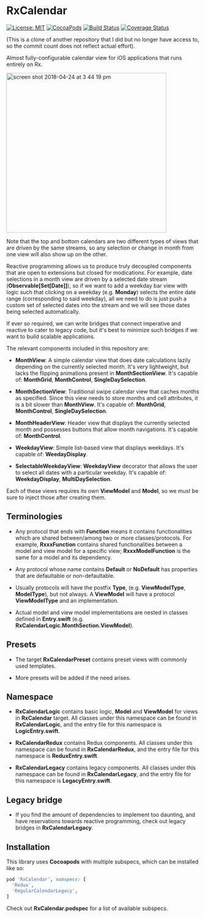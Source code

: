 # RxCalendar

[![License: MIT](https://img.shields.io/badge/License-MIT-yellow.svg)](https://opensource.org/licenses/MIT)
[![CocoaPods](https://img.shields.io/cocoapods/v/RxCalendar.svg)](https://cocoapods.org/pods/RxCalendar)
[![Build Status](https://travis-ci.org/protoman92/RxCalendar-Swift.svg?branch=master)](https://travis-ci.org/protoman92/RxCalendar-Swift)
[![Coverage Status](https://coveralls.io/repos/github/protoman92/RxCalendar-Swift/badge.svg?branch=master&dummy=false)](https://coveralls.io/github/protoman92/RxCalendar-Swift?branch=master&dummy=false)

(This is a clone of another repository that I did but no longer have access to, so the commit count does not reflect actual effort).

Almost fully-configurable calendar view for iOS applications that runs entirely on Rx.

<img width="418" alt="screen shot 2018-04-24 at 3 44 19 pm" src="https://user-images.githubusercontent.com/12141908/39176228-851bc97e-47d6-11e8-9ac0-6b65e8ca6d14.png">

Note that the top and bottom calendars are two different types of views that are driven by the same streams, so any selection or change in month from one view will also show up on the other.

Reactive programming allows us to produce truly decoupled components that are open to extensions but closed for modications. For example, date selections in a month view are driven by a selected date stream (**Observable[Set[Date]]**), so if we want to add a weekday bar view with logic such that clicking on a weekday (e.g. **Monday**) selects the entire date range (corresponding to said weekday), all we need to do is just push a custom set of selected dates into the stream and we will see those dates being selected automatically.

If ever so required, we can write bridges that connect imperative and reactive to cater to legacy code, but it's best to minimize such bridges if we want to build scalable applications.

The relevant components included in this repository are:

- **MonthView**: A simple calendar view that does date calculations lazily depending on the currently selected month. It's very lightweight, but lacks the flipping animations present in **MonthSectionView**. It's capable of: **MonthGrid**, **MonthControl**, **SingleDaySelection**.

- **MonthSectionView**: Traditional swipe calendar view that caches months as specified. Since this view needs to store months and cell attributes, it is a bit slower than **MonthView**. It's capable of: **MonthGrid**, **MonthControl**, **SingleDaySelection**.

- **MonthHeaderView**: Header view that displays the currently selected month and possesses buttons that allow month navigations. It's capable of: **MonthControl**.

- **WeekdayView**: Simple list-based view that displays weekdays. It's capable of: **WeedayDisplay**.

- **SelectableWeekdayView**: **WeekdayView** decorator that allows the user to select all dates with a particular weekday. It's capable of: **WeekdayDisplay**, **MultiDaySelection**. 

Each of these views requires its own **ViewModel** and **Model**, so we must be sure to inject those after creating them.

## Terminologies

- Any protocol that ends with **Function** means it contains functionalities which are shared between/among two or more classes/protocols. For example, **RxxxFunction** contains shared functionalities between a model and view model for a specific view; **RxxxModelFunction** is the same for a model and its dependency.

- Any protocol whose name contains **Default** or **NoDefault** has properties that are defaultable or non-defaultable.

- Usually protocols will have the postfix **Type**, (e.g. **ViewModelType**, **ModelType**), but not always. A **ViewModel** will have a protocol **ViewModelType** and an implementation.

- Actual model and view model implementations are nested in classes defined in **Entry.swift** (e.g. **RxCalendarLogic.MonthSection.ViewModel**).

## Presets

- The target **RxCalendarPreset** contains preset views with commonly used templates.

- More presets will be added if the need arises.

## Namespace

- **RxCalendarLogic** contains basic logic, **Model** and **ViewModel** for views in **RxCalendar** target. All classes under this namespace can be found in **RxCalendarLogic**, and the entry file for this namespace is **LogicEntry.swift**.

- **RxCalendarRedux** contains Redux components. All classes under this namespace can be found in **RxCalendarRedux**, and the entry file for this namespace is **ReduxEntry.swift**.

- **RxCalendarLegacy** contains legacy components. All classes under this namespace can be found in **RxCalendarLegacy**, and the entry file for this namespace is **LegacyEntry.swift**.

## Legacy bridge

- If you find the amount of dependencies to implement too daunting, and have reservations towards reactive programming, check out legacy bridges in **RxCalendarLegacy**.

## Installation

This library uses **Cocoapods** with multiple subspecs, which can be installed like so:

```ruby
pod 'RxCalendar', subspecs: [
  'Redux',
  'RegularCalendarLegacy',
]
```

Check out **RxCalendar.podspec** for a list of available subspecs.
